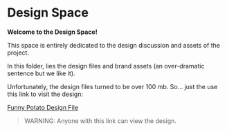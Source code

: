 # Design Space

__Welcome to the Design Space!__

This space is entirely dedicated to the design discussion and assets of the project.  

In this folder, lies the design files and brand assets (an over-dramatic sentence but we like it).

Unfortunately, the design files turned to be over 100 mb. So... just the use this link to visit the design:

[Funny Potato Design File](https://www.figma.com/file/XlSv1o6znAjm7W8MxxTj04/Funny-Potato?type=design&node-id=30%3A1547&mode=design&t=6QJvHqeNXQlwCyx5-1)

> WARNING: Anyone with this link can view the design.